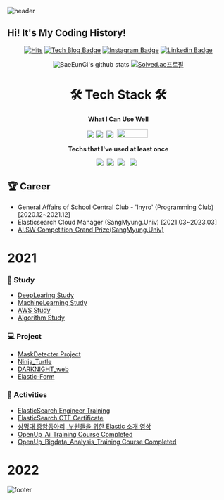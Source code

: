 ![header](https://capsule-render.vercel.app/api?type=wave&color=FF6666&height=300&section=header&text=Eungi%20Bae&fontSize=90&fontColor=FFFFFF)

## Hi! It's My Coding History!

<div align=center>

  [![Hits](https://hits.seeyoufarm.com/api/count/incr/badge.svg?url=https%3A%2F%2Fgithub.com%2FBaeEunGi&count_bg=%23F10707&title_bg=%23555555&icon=&icon_color=%23E7E7E7&title=hits&edge_flat=false)](https://hits.seeyoufarm.com)
  [![Tech Blog Badge](https://img.shields.io/badge/-Tech%20blog-gray?style=flat-square&logo=github&link=https://withjust7.tistory.com/)](https://withjust7.tistory.com/)
[![Instagram Badge](https://img.shields.io/badge/-Instagram-dd2a7b?style=flat-square&logo=instagram&logoColor=white&link=https://www.instagram.com/with_just)](https://www.instagram.com/with_just)
[![Linkedin Badge](https://img.shields.io/badge/-LinkedIn-blue?style=flat-square&logo=Linkedin&logoColor=white&link=http://linkedin.com/in/eungi-bae-a3ba98207)](http://linkedin.com/in/eungi-bae-a3ba98207)

</div>

  <div align=center>
 
![BaeEunGi's github stats](https://github-readme-stats.vercel.app/api?username=BaeEunGi&show_icons=true)
[![Solved.ac프로필](http://mazassumnida.wtf/api/v2/generate_badge?boj=withjust7)](https://solved.ac/withjust7)

</div>


<h1 align="center"> 🛠 Tech Stack 🛠</h1>

**<p align="center"> What I Can Use Well </p>**
<p align="center">
<img src="https://img.shields.io/badge/Python-3766AB?style=flat-square&logo=Python&logoColor=white"/></a>
<img src="https://img.shields.io/badge/C-A8B9CC?style=flat-square&logo=C&logoColor=white"/></a>&nbsp
<img src="https://img.shields.io/badge/elastic-005571?style=flat-square&logo=elasticsearch&logoColor=white"/></a>&nbsp
<img src="https://img.shields.io/badge/Ubuntu-E95420?style=for-the-badge&logo=ubuntu&logoColor=white"/width="70" height="20"></a>&nbsp


**<p align="center"> Techs that I've used at least once </p>**
<p align="center">
<img src="https://img.shields.io/badge/aws-333664?style=flat-square&logo=amazon-aws&logoColor=white"/></a>&nbsp
<img src="https://img.shields.io/badge/Google Cloud-4285F4?style=flat-square&logo=GoogleCloud&logoColor=white"/></a>&nbsp
<img src="https://img.shields.io/badge/HTML5-E34F26?style=flat-square&logo=HTML5&logoColor=white"/></a> &nbsp
<img src="https://img.shields.io/badge/CSS3-1572B6?style=flat-square&logo=CSS3&logoColor=white"/></a> &nbsp

## :trophy: Career
- General Affairs of School Central Club - 'Inyro' (Programming Club) [2020.12~2021.12]
- Elasticsearch Cloud Manager (SangMyung.Univ) [2021.03~2023.03]
- [AI.SW Competition_Grand Prize(SangMyung.Univ)](https://github.com/BaeEunGi/Photo_Repo/blob/main/Ninja_Turtle.md)


# 2021
### :book: Study
- [DeepLearing Study](https://github.com/BaeEunGi/DeepLearning_STUDY)
- [MachineLearning Study](https://github.com/sunjungAn/Machine_Learning)
- [AWS Study](https://github.com/BaeEunGi/AWS_study)
- [Algorithm Study](https://github.com/sunjungAn/SMU_algorithmstudy_Sevendays)

###  :computer: Project
- [MaskDetecter Project](https://github.com/BaeEunGi/Mask_Detection)
- [Ninja_Turtle](https://github.com/BaeEunGi/Ninja_Turtle)
- [DARKNIGHT_web](https://github.com/sunjungAn/DARKNIGHT_web)
- [Elastic-Form](https://github.com/sunjungAn/Elastic-Form)

###  🌱 Activities
- [ElasticSearch Engineer Training](https://www.smu.ac.kr/lounge/notice/notice.do?mode=view&articleNo=714865&article.offset=0&articleLimit=10&srCategoryId1=20)
- [ElasticSearch CTF Certificate](https://github.com/BaeEunGi/Photo_Repo/blob/main/%5BElastic%5D%20CTF%20Certificate_%EB%B0%B0%EC%9D%80%EA%B8%B0%EB%8B%98.pdf)
- [상명대 중앙동아리, 부원들을 위한 Elastic 소개 영상](https://www.youtube.com/watch?v=iVT-Edo9JAE)
- [OpenUp_Ai_Training Course Completed](https://github.com/BaeEunGi/Photo_Repo/blob/main/OpenUp_AI.pdf)
- [OpenUp_Bigdata_Analysis_Training Course Completed](https://github.com/BaeEunGi/Photo_Repo/blob/main/OpenUp_Bigdata.pdf)


# 2022




![footer](https://capsule-render.vercel.app/api?type=wave&color=FF6666&height=200&section=footer&text=%20&fontSize=90)
